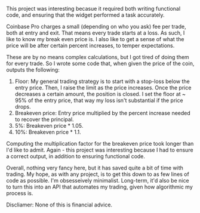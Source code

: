 This project was interesting becasue it required both writing functional code, and ensuring that the widget performed a task accurately.

Coinbase Pro charges a small (depending on who you ask) fee per trade, both at entry and exit. 
That means every trade starts at a loss. As such, I like to know my break even price is. I also like to get a sense of what the price will be after certain percent increases, to temper expectations.

These are by no means complex calculations, but I got tired of doing them for every trade. So I wrote some code that, when given the price of the coin, outputs the following: 

1. Floor:  My general trading strategy is to start with a stop-loss below the entry price. Then, I raise the limit as the price increases. Once the price decreases a certain amount, the position is closed. I set the floor at ~ 95% of the entry price, that way my loss isn't substantial if the price drops.
2. Breakeven price:  Entry price multiplied by the percent increase needed to recover the principal.
3. 5%:  Breakeven price * 1.05.
4. 10%:  Breakeven price * 1.1. 

Computing the multiplication factor for the breakeven price took longer than I'd like to admit. 
Again - this project was interesting because I had to ensure a correct output, in addition to ensuring functional code.

Overall, nothing very fancy here, but it has saved quite a bit of time with trading. 
My hope, as with any project, is to get this down to as few lines of code as possible. I'm obsesseively minimalist. Long-term, it'd also be nice to turn this into an API that automates my trading, given how algorithmic my process is.


Discliamer:  None of this is financial advice.
